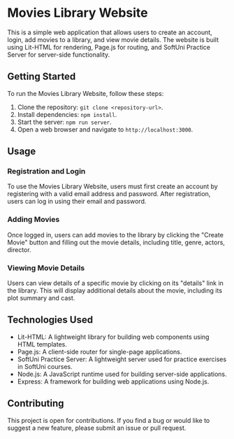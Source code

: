 # Movies Library Website

This is a simple web application that allows users to create an account, login, add movies to a library, and view movie details. The website is built using Lit-HTML for rendering, Page.js for routing, and SoftUni Practice Server for server-side functionality.

## Getting Started

To run the Movies Library Website, follow these steps:

1. Clone the repository: `git clone <repository-url>`.
2. Install dependencies: `npm install`.
3. Start the server: `npm run server`.
4. Open a web browser and navigate to `http://localhost:3000`.

## Usage

### Registration and Login

To use the Movies Library Website, users must first create an account by registering with a valid email address and password. After registration, users can log in using their email and password.

### Adding Movies

Once logged in, users can add movies to the library by clicking the "Create Movie" button and filling out the movie details, including title, genre, actors, director.

### Viewing Movie Details

Users can view details of a specific movie by clicking on its "details" link in the library. This will display additional details about the movie, including its plot summary and cast.

## Technologies Used

- Lit-HTML: A lightweight library for building web components using HTML templates.
- Page.js: A client-side router for single-page applications.
- SoftUni Practice Server: A lightweight server used for practice exercises in SoftUni courses.
- Node.js: A JavaScript runtime used for building server-side applications.
- Express: A framework for building web applications using Node.js.

## Contributing

This project is open for contributions. If you find a bug or would like to suggest a new feature, please submit an issue or pull request.

